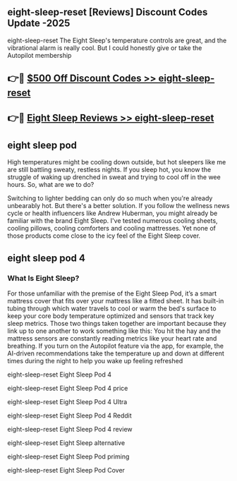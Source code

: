 ## eight-sleep-reset [Reviews​] Discount Codes Update -2025

eight-sleep-reset The Eight Sleep's temperature controls are great, and the vibrational alarm is really cool. But I could honestly give or take the Autopilot membership

## 👉🔴 [$500 Off Discount Codes >> eight-sleep-reset](http://download.freeplayer.one?title=eight-sleep-reset&ref=18-ES)

## 👉🔴 [Eight Sleep Reviews >> eight-sleep-reset](http://download.freeplayer.one?title=eight-sleep-reset&ref=18-ES)

## eight sleep pod

High temperatures might be cooling down outside, but hot sleepers like me are still battling sweaty, restless nights. If you sleep hot, you know the struggle of waking up drenched in sweat and trying to cool off in the wee hours. So, what are we to do?

Switching to lighter bedding can only do so much when you're already unbearably hot. But there's a better solution. If you follow the wellness news cycle or health influencers like Andrew Huberman, you might already be familiar with the brand Eight Sleep. I've tested numerous cooling sheets, cooling pillows, cooling comforters and cooling mattresses. Yet none of those products come close to the icy feel of the Eight Sleep cover.

## eight sleep pod 4

### What Is Eight Sleep?

For those unfamiliar with the premise of the Eight Sleep Pod, it’s a smart mattress cover that fits over your mattress like a fitted sheet. It has built-in tubing through which water travels to cool or warm the bed's surface to keep your core body temperature optimized and sensors that track key sleep metrics. Those two things taken together are important because they link up to one another to work something like this: You hit the hay and the mattress sensors are constantly reading metrics like your heart rate and breathing. If you turn on the Autopilot feature via the app, for example, the AI-driven recommendations take the temperature up and down at different times during the night to help you wake up feeling refreshed

eight-sleep-reset Eight Sleep Pod 4

eight-sleep-reset Eight Sleep Pod 4 price

eight-sleep-reset Eight Sleep Pod 4 Ultra

eight-sleep-reset Eight Sleep Pod 4 Reddit

eight-sleep-reset Eight Sleep Pod 4 review

eight-sleep-reset Eight Sleep alternative

eight-sleep-reset Eight Sleep Pod priming

eight-sleep-reset Eight Sleep Pod Cover